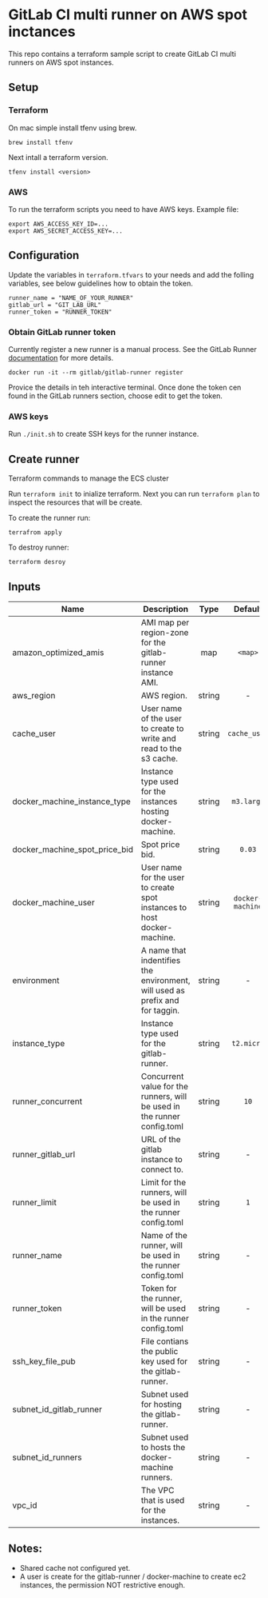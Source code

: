 # GitLab CI multi runner on AWS spot inctances

This repo contains a terraform sample script to create GitLab CI multi runners on AWS spot instances.

## Setup

### Terraform
On mac simple install tfenv using brew.
```
brew install tfenv
```
Next intall a terraform version.
```
tfenv install <version>
```

### AWS
To run the terraform scripts you need to have AWS keys.
Example file:
```
export AWS_ACCESS_KEY_ID=...
export AWS_SECRET_ACCESS_KEY=...
```


## Configuration
Update the variables in `terraform.tfvars` to your needs and add the folling variables, see below guidelines how to obtain the token.
```
runner_name = "NAME_OF_YOUR_RUNNER"
gitlab_url = "GIT_LAB_URL"
runner_token = "RUNNER_TOKEN"
```

### Obtain GitLab runner token
Currently register a new runner is a manual process. See the GitLab Runner [documentation](https://docs.gitlab.com/runner/register/index.html#docker) for more details.
```
docker run -it --rm gitlab/gitlab-runner register
```
Provice the details in teh interactive terminal. Once done the token cen found in the GitLab runners section, choose edit to get the token.


### AWS keys
Run `./init.sh` to create SSH keys for the runner instance.

## Create runner
Terraform commands to manage the ECS cluster

Run `terraform init` to inialize terraform. Next you can run `terraform plan` to inspect the resources that will be create.

To create the runner run:
```
terrafrom apply
```
To destroy runner:
```
terraform desroy
```

## Inputs

| Name | Description | Type | Default | Required |
|------|-------------|:----:|:-----:|:-----:|
| amazon_optimized_amis | AMI map per region-zone for the gitlab-runner instance AMI. | map | `<map>` | no |
| aws_region | AWS region. | string | - | yes |
| cache_user | User name of the user to create to write and read to the s3 cache. | string | `cache_user` | no |
| docker_machine_instance_type | Instance type used for the instances hosting docker-machine. | string | `m3.large` | no |
| docker_machine_spot_price_bid | Spot price bid. | string | `0.03` | no |
| docker_machine_user | User name for the user to create spot instances to host docker-machine. | string | `docker-machine` | no |
| environment | A name that indentifies the environment, will used as prefix and for taggin. | string | - | yes |
| instance_type | Instance type used for the gitlab-runner. | string | `t2.micro` | no |
| runner_concurrent | Concurrent value for the runners, will be used in the runner config.toml | string | `10` | no |
| runner_gitlab_url | URL of the gitlab instance to connect to. | string | - | yes |
| runner_limit | Limit for the runners, will be used in the runner config.toml | string | `1` | no |
| runner_name | Name of the runner, will be used in the runner config.toml | string | - | yes |
| runner_token | Token for the runner, will be used in the runner config.toml | string | - | yes |
| ssh_key_file_pub | File contians the public key used for the gitlab-runner. | string | - | yes |
| subnet_id_gitlab_runner | Subnet used for hosting the gitlab-runner. | string | - | yes |
| subnet_id_runners | Subnet used to hosts the docker-machine runners. | string | - | yes |
| vpc_id | The VPC that is used for the instances. | string | - | yes |


## Notes:
- Shared cache not configured yet.
- A user is create for the gitlab-runner / docker-machine to create ec2 instances, the permission NOT restrictive enough.
